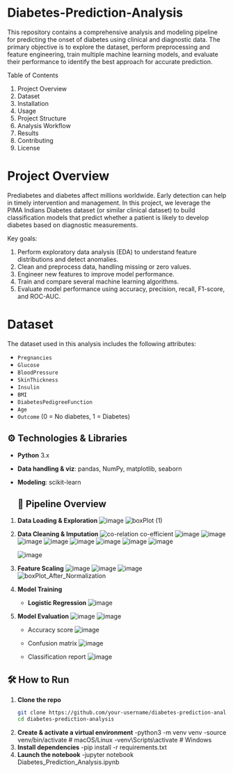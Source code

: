 # Diabetes-Prediction-Analysis
This repository contains a comprehensive analysis and modeling pipeline for predicting the onset of diabetes using clinical and diagnostic data. The primary objective is to explore the dataset, perform preprocessing and feature engineering, train multiple machine learning models, and evaluate their performance to identify the best approach for accurate prediction.

Table of Contents
1. Project Overview
2. Dataset
3. Installation
4. Usage
5. Project Structure
6. Analysis Workflow
7. Results
8. Contributing
9. License

# Project Overview
Prediabetes and diabetes affect millions worldwide. Early detection can help in timely intervention and management. In this project, we leverage the PIMA Indians Diabetes dataset (or similar clinical dataset) to build classification models that predict whether a patient is likely to develop diabetes based on diagnostic measurements.

Key goals:
1. Perform exploratory data analysis (EDA) to understand feature distributions and detect anomalies.
2. Clean and preprocess data, handling missing or zero values.
3. Engineer new features to improve model performance.
4. Train and compare several machine learning algorithms.
5. Evaluate model performance using accuracy, precision, recall, F1-score, and ROC-AUC.


# Dataset
The dataset used in this analysis includes the following attributes:
- `Pregnancies`  
- `Glucose`  
- `BloodPressure`  
- `SkinThickness`  
- `Insulin`  
- `BMI`  
- `DiabetesPedigreeFunction`  
- `Age`  
- `Outcome` (0 = No diabetes, 1 = Diabetes)


## ⚙️ Technologies & Libraries

- **Python** 3.x  
- **Data handling & viz**: pandas, NumPy, matplotlib, seaborn  
- **Modeling**: scikit-learn

  ## 🚀 Pipeline Overview

1. **Data Loading & Exploration**
     ![image](https://github.com/user-attachments/assets/65fbf120-0088-4d1b-a0e7-8648ba1cbc9a)
     ![boxPlot (1)](https://github.com/user-attachments/assets/1d208cbb-df8b-4dfe-a200-aa8f9a3f49bb)


3. **Data Cleaning & Imputation**
     ![co-relation co-efficient](https://github.com/user-attachments/assets/8182823c-399d-4b89-a02f-3408db0011d3)
      ![image](https://github.com/user-attachments/assets/5a2ab821-ce64-4c03-8a44-9773cb31bef1)
     ![image](https://github.com/user-attachments/assets/b1655d95-3bfd-4a80-be1b-ddaf29c913d7)
     ![image](https://github.com/user-attachments/assets/4b45f8c2-7fde-43ea-a4d5-03eebf150596)
     ![image](https://github.com/user-attachments/assets/f97ccfa5-1dd4-4069-937b-8adf03cc8674)
     ![image](https://github.com/user-attachments/assets/8f29058e-785e-41c2-a6cf-0287d7be2cc3)
     ![image](https://github.com/user-attachments/assets/171df2d0-25f5-477d-b3f6-74c586f73d2c)
     ![image](https://github.com/user-attachments/assets/97e63d6d-7d9e-42b0-8751-ed9a335cc77a)
     ![image](https://github.com/user-attachments/assets/ea1e13fa-be90-42d9-b758-a1d414d2543e)


    ![image](https://github.com/user-attachments/assets/cffa3ffb-2fd6-4859-9788-f1d8db49691c)

   

4. **Feature Scaling**
     ![image](https://github.com/user-attachments/assets/40e24027-1517-4681-aa42-3f84c566d48a)
    ![image](https://github.com/user-attachments/assets/bbec9fad-73ee-4619-8b57-126099f5f922)
    ![image](https://github.com/user-attachments/assets/07fe96fb-634f-47d3-9ea6-5fb185c529ff)
    ![boxPlot_After_Normalization](https://github.com/user-attachments/assets/c77d6074-e230-4bea-9a02-51890b315278)


6. **Model Training**  
   - **Logistic Regression**
         ![image](https://github.com/user-attachments/assets/fad4ce87-f316-429f-b199-22bd7171b6c0)

7. **Model Evaluation**
         ![image](https://github.com/user-attachments/assets/edb6a56c-6f7e-49fb-82d4-a97b76bcfa38)
         ![image](https://github.com/user-attachments/assets/0483320f-e14d-40f0-bb32-3ec495e0605c)
   - Accuracy score
        ![image](https://github.com/user-attachments/assets/c6de56b7-8e0a-476b-a5c3-af77d622cdab)
     
   - Confusion matrix
         ![image](https://github.com/user-attachments/assets/c46a05c8-0cc4-4a45-88e4-66df249c70c8)

   - Classification report
         ![image](https://github.com/user-attachments/assets/7cbdca96-3319-48ed-a3d5-ea9662785a62)


## 🛠 How to Run

1. **Clone the repo**  
   ```bash
   git clone https://github.com/your-username/diabetes-prediction-analysis.git
   cd diabetes-prediction-analysis

2. **Create & activate a virtual environment**
     -python3 -m venv venv
     -source venv/bin/activate   # macOS/Linux
     -venv\Scripts\activate      # Windows
3. **Install dependencies**
     -pip install -r requirements.txt
4. **Launch the notebook**
     -jupyter notebook Diabetes_Prediction_Analysis.ipynb
   

